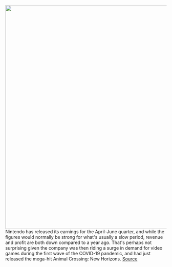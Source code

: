 <img src='https://cdn.vox-cdn.com/thumbor/y2gpnuMphoSk3I0MWOo7BgCFJiw=/0x0:2040x1360/1200x800/filters:focal(857x517:1183x843)/cdn.vox-cdn.com/uploads/chorus_image/image/69681639/acastro_190530_1777_nintendo_0002.0.0.jpg' width='700px' /><br/>
Nintendo has released its earnings for the April-June quarter, and while the figures would normally be strong for what's usually a slow period, revenue and profit are both down compared to a year ago. That's perhaps not surprising given the company was then riding a surge in demand for video games during the first wave of the COVID-19 pandemic, and had just released the mega-hit Animal Crossing: New Horizons.
<a href='https://www.theverge.com/2021/8/5/22610853/nintendo-earnings-q1-2021-switch-sales'> Source <a/>